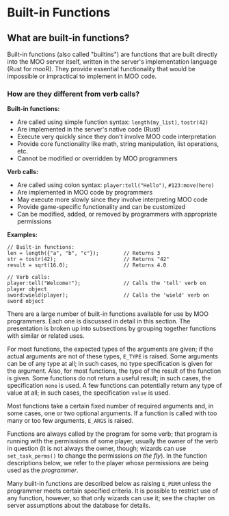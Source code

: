 # Built-in Functions

## What are built-in functions?

Built-in functions (also called "builtins") are functions that are built directly into the MOO server itself, written in the server's implementation language (Rust for mooR). They provide essential functionality that would be impossible or impractical to implement in MOO code.

### How are they different from verb calls?

**Built-in functions:**
- Are called using simple function syntax: `length(my_list)`, `tostr(42)`
- Are implemented in the server's native code (Rust)
- Execute very quickly since they don't involve MOO code interpretation
- Provide core functionality like math, string manipulation, list operations, etc.
- Cannot be modified or overridden by MOO programmers

**Verb calls:**
- Are called using colon syntax: `player:tell("Hello")`, `#123:move(here)`
- Are implemented in MOO code by programmers
- May execute more slowly since they involve interpreting MOO code
- Provide game-specific functionality and can be customized
- Can be modified, added, or removed by programmers with appropriate permissions

**Examples:**
```moo
// Built-in functions:
len = length({"a", "b", "c"});        // Returns 3
str = tostr(42);                      // Returns "42"
result = sqrt(16.0);                  // Returns 4.0

// Verb calls:
player:tell("Welcome!");              // Calls the 'tell' verb on player object
sword:wield(player);                  // Calls the 'wield' verb on sword object
```

There are a large number of built-in functions available for use by MOO programmers. Each one is discussed in detail in
this section. The presentation is broken up into subsections by grouping together functions with similar or related
uses.

For most functions, the expected types of the arguments are given; if the actual arguments are not of these types,
`E_TYPE` is raised. Some arguments can be of any type at all; in such cases, no type specification is given for the
argument. Also, for most functions, the type of the result of the function is given. Some functions do not return a
useful result; in such cases, the specification `none` is used. A few functions can potentially return any type of value
at all; in such cases, the specification `value` is used.

Most functions take a certain fixed number of required arguments and, in some cases, one or two optional arguments. If a
function is called with too many or too few arguments, `E_ARGS` is raised.

Functions are always called by the program for some verb; that program is running with the permissions of some player,
usually the owner of the verb in question (it is not always the owner, though; wizards can use `set_task_perms()` to
change the permissions _on the fly_). In the function descriptions below, we refer to the player whose permissions are
being used as the _programmer_.

Many built-in functions are described below as raising `E_PERM` unless the programmer meets certain specified criteria.
It is possible to restrict use of any function, however, so that only wizards can use it; see the chapter on server
assumptions about the database for details.
